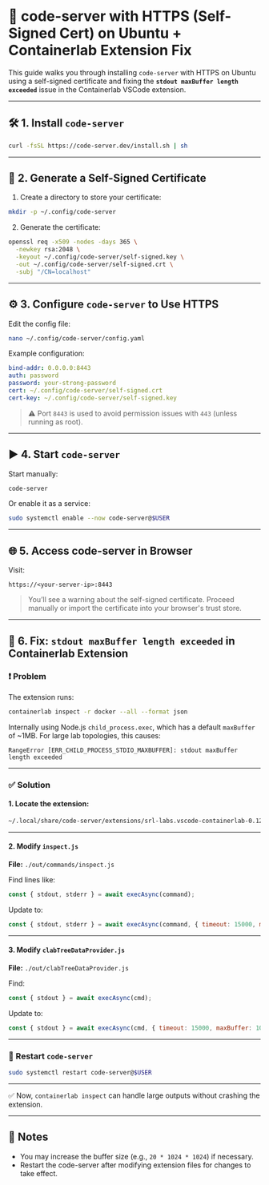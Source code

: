 # 🧠 code-server with HTTPS (Self-Signed Cert) on Ubuntu + Containerlab Extension Fix

This guide walks you through installing `code-server` with HTTPS on Ubuntu using a self-signed certificate and fixing the **`stdout maxBuffer length exceeded`** issue in the Containerlab VSCode extension.

---

## 🛠️ 1. Install `code-server`

```bash
curl -fsSL https://code-server.dev/install.sh | sh
```

---

## 🔐 2. Generate a Self-Signed Certificate

1. Create a directory to store your certificate:

```bash
mkdir -p ~/.config/code-server
```

2. Generate the certificate:

```bash
openssl req -x509 -nodes -days 365 \
  -newkey rsa:2048 \
  -keyout ~/.config/code-server/self-signed.key \
  -out ~/.config/code-server/self-signed.crt \
  -subj "/CN=localhost"
```

---

## ⚙️ 3. Configure `code-server` to Use HTTPS

Edit the config file:

```bash
nano ~/.config/code-server/config.yaml
```

Example configuration:

```yaml
bind-addr: 0.0.0.0:8443
auth: password
password: your-strong-password
cert: ~/.config/code-server/self-signed.crt
cert-key: ~/.config/code-server/self-signed.key
```

> ⚠️ Port `8443` is used to avoid permission issues with `443` (unless running as root).

---

## ▶️ 4. Start `code-server`

Start manually:

```bash
code-server
```

Or enable it as a service:

```bash
sudo systemctl enable --now code-server@$USER
```

---

## 🌐 5. Access code-server in Browser

Visit:

```
https://<your-server-ip>:8443
```

> You’ll see a warning about the self-signed certificate. Proceed manually or import the certificate into your browser's trust store.

---

## 🐞 6. Fix: `stdout maxBuffer length exceeded` in Containerlab Extension

### ❗ Problem

The extension runs:

```bash
containerlab inspect -r docker --all --format json
```

Internally using Node.js `child_process.exec`, which has a default `maxBuffer` of ~1MB. For large lab topologies, this causes:

```
RangeError [ERR_CHILD_PROCESS_STDIO_MAXBUFFER]: stdout maxBuffer length exceeded
```

---

### ✅ Solution

#### 1. Locate the extension:

```bash
~/.local/share/code-server/extensions/srl-labs.vscode-containerlab-0.12.2-universal
```

---

#### 2. Modify `inspect.js`

**File:** `./out/commands/inspect.js`

Find lines like:

```js
const { stdout, stderr } = await execAsync(command);
```

Update to:

```js
const { stdout, stderr } = await execAsync(command, { timeout: 15000, maxBuffer: 10 * 1024 * 1024 });
```

---

#### 3. Modify `clabTreeDataProvider.js`

**File:** `./out/clabTreeDataProvider.js`

Find:

```js
const { stdout } = await execAsync(cmd);
```

Update to:

```js
const { stdout } = await execAsync(cmd, { timeout: 15000, maxBuffer: 10 * 1024 * 1024 });
```

---

### 🔁 Restart `code-server`

```bash
sudo systemctl restart code-server@$USER
```

---

✅ Now, `containerlab inspect` can handle large outputs without crashing the extension.

---

## 📌 Notes

- You may increase the buffer size (e.g., `20 * 1024 * 1024`) if necessary.
- Restart the code-server after modifying extension files for changes to take effect.
